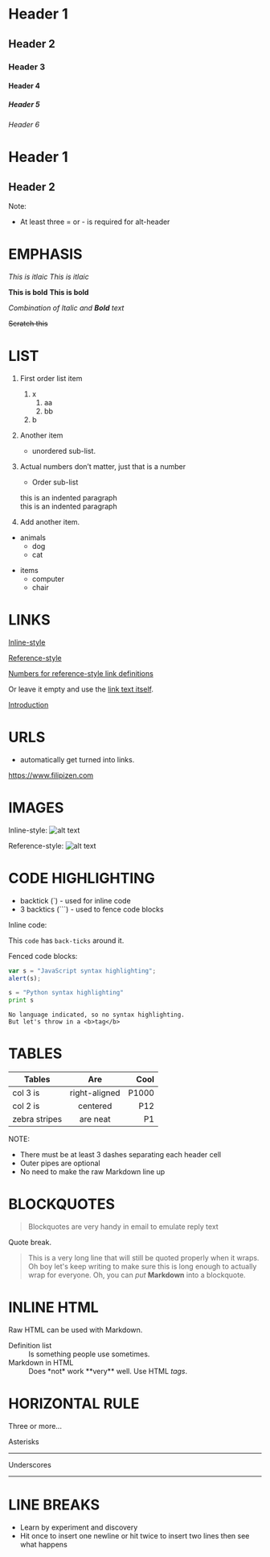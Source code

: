 <!-- Headers Basic -->
# Header 1
## Header 2
### Header 3
#### Header 4
##### Header 5
###### Header 6

<!-- Headers alternative -->
Header 1
========

Header 2
--------

Note:
* At least three = or - is required for alt-header

EMPHASIS
========

*This is itlaic*
_This is itlaic_

**This is bold**
__This is bold__

_Combination of Italic and **Bold** text_

~~Scratch this~~


LIST
====

1. First order list item
	1. x
		1. aa
		2. bb
    2. b
2. Another item
   * unordered sub-list.
1. Actual numbers don’t matter, just that is a  number
   * Order sub-list

    this is an indented paragraph	
    this is an indented paragraph	
4. Add another item.


* animals
   * dog
   * cat

- items
	+ computer
	+ chair


LINKS
=====

[Inline-style](https://www.filipizen.com)

[Reference-style][Arbitrary case-insensitive reference text]

[Numbers for reference-style link definitions][1]

Or leave it empty and use the [link text itself].

[Introduction][intro]


[arbitrary case-insensitive reference text]: https://www.filipizen.com
[1]: https://www.filipizen.com
[link text itself]: https://www.filipizen.com
[intro]: intro.md


URLS
====

* automatically get turned into links.

https://www.filipizen.com



IMAGES
======

Inline-style:
![alt text](https://www.filipizen.com/res/logo-filipizen-topnav.svg "Filipizen Logo")

Reference-style:
![alt text][logo]

[logo]: https://www.filipizen.com/res/logo-filipizen-topnav.svg "Filipizen Logo"



CODE HIGHLIGHTING
=================

* backtick (`) - used for inline code
* 3 backtics (```) - used to fence code blocks

Inline code:

This `code` has `back-ticks` around it.


Fenced code blocks:

```javascript
var s = "JavaScript syntax highlighting";
alert(s);
```

```python
s = "Python syntax highlighting"
print s
```

```
No language indicated, so no syntax highlighting.
But let's throw in a <b>tag</b>
```


TABLES
======

|Tables           |Are              |Cool       |
|-----------------|:---------------:|----------:|
|col 3 is         | right-aligned   | P1000     |
|col 2 is         | centered        | P12       |
|zebra stripes    | are neat        | P1        |


NOTE:
* There must be at least 3 dashes separating each header cell
* Outer pipes are optional
* No need to make the raw Markdown line up 



BLOCKQUOTES
===========

> Blockquotes are very handy in email
> to emulate reply text

Quote break.

> This is a very long line that will still 
be quoted properly when it wraps. Oh boy let's 
keep writing to make sure this is long enough to 
actually wrap for everyone. Oh, you can *put* **Markdown** 
into a blockquote. 


INLINE HTML
===========

Raw HTML can be used with Markdown.


<dl>
  <dt>Definition list</dt>
  <dd>Is something people use sometimes.</dd>

  <dt>Markdown in HTML</dt>
  <dd>Does *not* work **very** well. Use HTML <em>tags</em>.</dd>
</dl>



HORIZONTAL RULE
===============

Three or more...

Asterisks
***

Underscores
___



LINE BREAKS
===========

* Learn by experiment and discovery
* Hit <enter> once to insert one newline or
  hit <enter> twice to insert two lines 
  then see what happens
